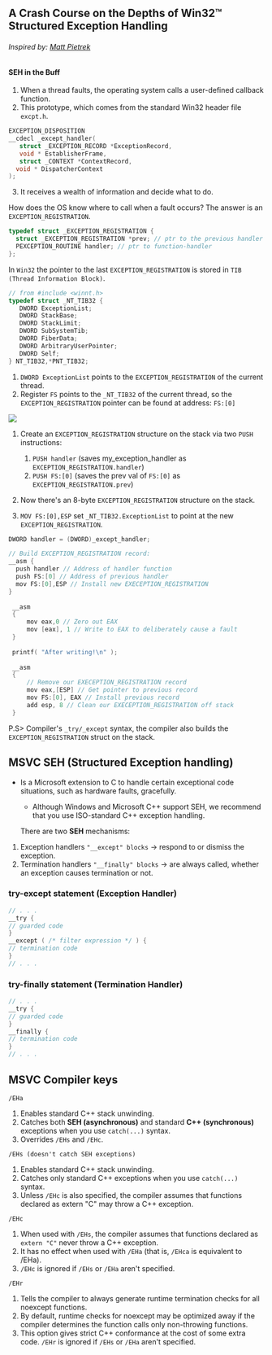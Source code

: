 ## A Crash Course on the Depths of Win32™ Structured Exception Handling

###### Inspired by: [Matt Pietrek](https://bytepointer.com/resources/pietrek_crash_course_depths_of_win32_seh.htm)

#### SEH in the Buff
1. When a thread faults, the operating system calls a user-defined callback function.
2. This prototype, which comes from the standard Win32 header file `excpt.h`.
```c++
EXCEPTION_DISPOSITION
__cdecl _except_handler(
   struct _EXCEPTION_RECORD *ExceptionRecord,
   void * EstablisherFrame,
   struct _CONTEXT *ContextRecord,
  void * DispatcherContext
);
```
3. It receives a wealth of information and decide what to do.
  
  How does the OS know where to call when a fault occurs?
  The answer is an `EXCEPTION_REGISTRATION`. 

```c
typedef struct _EXCEPTION_REGISTRATION {
  struct _EXCEPTION_REGISTRATION *prev; // ptr to the previous handler's EXCEPTION_REGISTRATION
  PEXCEPTION_ROUTINE handler; // ptr to function-handler
};
```

In `Win32` the pointer to the last `EXCEPTION_REGISTRATION` is stored in `TIB (Thread Information Block)`.
```c
// from #include <winnt.h>
typedef struct _NT_TIB32 {
   DWORD ExceptionList;
   DWORD StackBase;
   DWORD StackLimit;
   DWORD SubSystemTib;
   DWORD FiberData;
   DWORD ArbitraryUserPointer;
   DWORD Self;
} NT_TIB32,*PNT_TIB32;
```

1. `DWORD ExceptionList` points to the `EXCEPTION_REGISTRATION` of the current thread.
2. Register `FS` points to the `_NT_TIB32` of the current thread, so the `EXCEPTION_REGISTRATION` pointer can be found at address: `FS:[0]`

![](https://bytepointer.com/resources/pietrek_crash_course_depths_of_win32_seh_files/pietrek2.jpg)

1. Create an `EXCEPTION_REGISTRATION` structure on the stack via two `PUSH` instructions:
   1. `PUSH handler` (saves my_exception_handler     as `EXCEPTION_REGISTRATION.handler`)
   2. `PUSH FS:[0]`  (saves the prev val of `FS:[0]` as `EXCEPTION_REGISTRATION.prev`)
   
2. Now there's an 8-byte `EXCEPTION_REGISTRATION` structure on the stack.
      
2. `MOV FS:[0],ESP` set `_NT_TIB32.ExceptionList` to point at the new `EXCEPTION_REGISTRATION`.

```c
DWORD handler = (DWORD)_except_handler;

// Build EXCEPTION_REGISTRATION record:
__asm {     
  push handler // Address of handler function
  push FS:[0] // Address of previous handler
  mov FS:[0],ESP // Install new EXECEPTION_REGISTRATION
}
  
 __asm
 {
     mov eax,0 // Zero out EAX
     mov [eax], 1 // Write to EAX to deliberately cause a fault
 }
  
 printf( "After writing!\n" );
  
 __asm
 {
     // Remove our EXECEPTION_REGISTRATION record
     mov eax,[ESP] // Get pointer to previous record
     mov FS:[0], EAX // Install previous record
     add esp, 8 // Clean our EXECEPTION_REGISTRATION off stack
 }
```

P.S> Compiler's `_try/_except` syntax, the compiler also builds the `EXCEPTION_REGISTRATION` struct on the stack.




[comment]: <> (0. An exception has occurred in a `THREAD_0`)

[comment]: <> (1. CPU interrupt `asm&#40;"int3"&#41;`)

[comment]: <> (2. OS process the interruption)

[comment]: <> (3. If the exception has occurred in a USER space:)

[comment]: <> (   1. Windows kernel do some staff)

[comment]: <> (   2. Pass the control flow to the `THREAD_0`.)

[comment]: <> (4. `THREAD_0` continues its execution:)

[comment]: <> (   1. Not from the point whrere the exceptions was thrown. )

[comment]: <> (   2. But from the function: `KiUserExceptionDispatcher&#40;NTDLL.DLL&#41; - exception dispatcher`)

[comment]: <> (5. `KiUserExceptionDispatcher` has all info about exception:)

[comment]: <> (   * `EXCEPTION_RECORD`)

[comment]: <> (   * `CONTEXT`)

[comment]: <> (`KiUserExceptionDispatcher` загружает цепочку обработчиков исключений&#40;об этом позже&#41; и поочерёдно вызывает их, пока исключение не будет обработано.)


## MSVC SEH (Structured Exception handling)
* Is a Microsoft extension to C to handle certain exceptional code situations, such as hardware faults, gracefully.
    * Although Windows and Microsoft C++ support SEH, we recommend that you use ISO-standard C++ exception handling.

  There are two **SEH** mechanisms:
1. Exception handlers `"__except" blocks` -> respond to or dismiss the exception.
2. Termination handlers `"__finally" blocks` -> are always called, whether an exception causes termination or not.

### try-except statement (Exception Handler)

```c++
// . . .
__try {
// guarded code
}
__except ( /* filter expression */ ) {
// termination code
}
// . . .
```
### try-finally statement (Termination Handler)

```c++
// . . .
__try {
// guarded code
}
__finally {
// termination code
}
// . . .
```

## MSVC Compiler keys

`/EHa`
1. Enables standard C++ stack unwinding.
2. Catches both **SEH (asynchronous)** and standard **C++ (synchronous)** exceptions when you use `catch(...)` syntax.
3. Overrides `/EHs` and `/EHc`.

`/EHs (doesn't catch SEH exceptions)`
1. Enables standard C++ stack unwinding.
2. Catches only standard C++ exceptions when you use `catch(...)` syntax.
3. Unless `/EHc` is also specified, the compiler assumes that functions declared as extern "C" may throw a C++ exception.

`/EHc`
1. When used with `/EHs`, the compiler assumes that functions declared as `extern "C"` never throw a C++ exception.
2. It has no effect when used with `/EHa` (that is, `/EHca` is equivalent to /EHa).
3. `/EHc` is ignored if `/EHs` or `/EHa` aren't specified.

`/EHr`
1. Tells the compiler to always generate runtime termination checks for all noexcept functions.
2. By default, runtime checks for noexcept may be optimized away if the compiler determines the function calls only non-throwing functions.
3. This option gives strict C++ conformance at the cost of some extra code. `/EHr` is ignored if `/EHs` or `/EHa` aren't specified.

